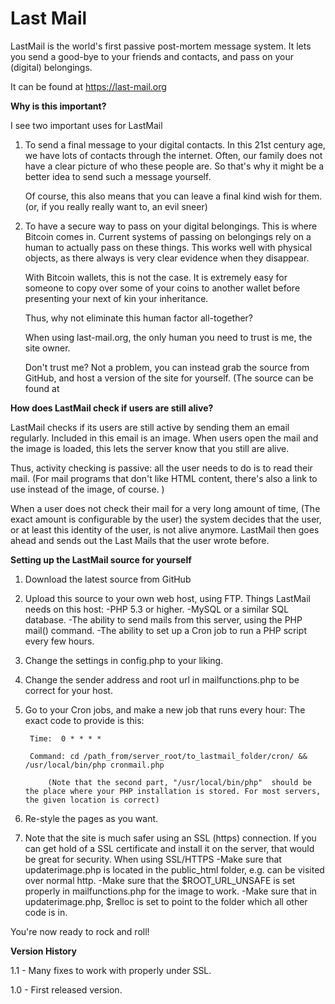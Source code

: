 Last Mail
=========


LastMail is the world's first passive post-mortem message system. It lets you send a good-bye to your friends and contacts, and pass on your (digital) belongings.

It can be found at https://last-mail.org

**Why is this important?**

I see two important uses for LastMail

1. To send a final message to your digital contacts.
	In this 21st century age, we have lots of contacts through the internet. Often, our family does not have a clear picture of who these people are. 
	So that's why it might be a better idea to send such a message yourself. 
	
	Of course, this also means that you can leave a final kind wish for them. (or, if you really really want to, an evil sneer)

2. To have a secure way to pass on your digital belongings.
	This is where Bitcoin comes in.
	Current systems of passing on belongings rely on a human to actually pass on these things.
	This works well with physical objects, as there always is very clear evidence when they disappear.
	
	With Bitcoin wallets, this is not the case. It is extremely easy for someone to copy over some of your coins to another wallet before presenting your next of kin your inheritance.
	
	Thus, why not eliminate this human factor all-together?
	
	
	When using last-mail.org, the only human you need to trust is me, the site owner.
	
	Don't trust me? Not a problem, you can instead grab the source from GitHub, and host a version of the site for yourself.
	(The source can be found at 
	
	
**How does LastMail check if users are still alive?**

LastMail checks if its users are still active by sending them an email regularly.
Included in this email is an image. When users open the mail and the image is loaded, this lets the server know that you still are alive.

Thus, activity checking is passive: all the user needs to do is to read their mail.
(For mail programs that don't like HTML content, there's also a link to use instead of the image, of course. )


When a user does not check their mail for a very long amount of time, (The exact amount is configurable by the user) the system decides that the user, or at least this identity of the user, is not alive anymore.
LastMail then goes ahead and sends out the Last Mails that the user wrote before.











**Setting up the LastMail source for yourself**

1. Download the latest source from GitHub
2. Upload this source to your own web host, using FTP.
	Things LastMail needs on this host:
		-PHP 5.3 or higher.
		-MySQL or a similar SQL database.
		-The ability to send mails from this server, using the PHP mail() command.
		-The ability to set up a Cron job to run a PHP script every few hours.
		
3. Change the settings in config.php to your liking.
4. Change the sender address and root url in mailfunctions.php to be correct for your host.
5. Go to your Cron jobs, and make a new job that runs every hour:
	The exact code to provide is this:

		Time:  0 * * * *
		
		Command: cd /path_from/server_root/to_lastmail_folder/cron/ && /usr/local/bin/php cronmail.php
		
			(Note that the second part, "/usr/local/bin/php"  should be the place where your PHP installation is stored. For most servers, the given location is correct)

		
6. Re-style the pages as you want.
7. Note that the site is much safer using an SSL (https) connection. If you can get hold of a SSL certificate and install it on the server, that would be great for security.
	When using SSL/HTTPS
	-Make sure that updaterimage.php is located in the public_html folder, e.g. can be visited over normal http.
	-Make sure that the $ROOT_URL_UNSAFE is set properly in mailfunctions.php for the image to work.
	-Make sure that in updaterimage.php, $relloc is set to point to the folder which all other code is in.

You're now ready to rock and roll!



**Version History**

1.1 - Many fixes to work with properly under SSL.

1.0 - First released version.
